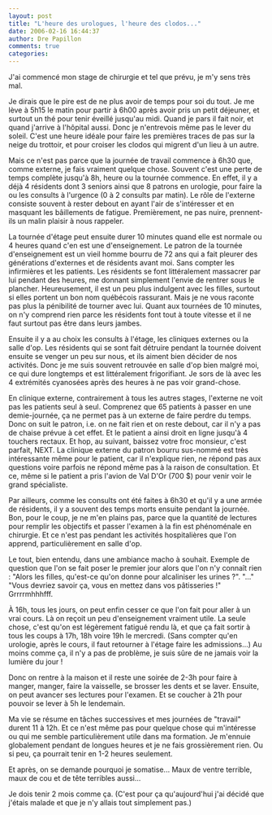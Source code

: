 ```yaml
---
layout: post
title: "L'heure des urologues, l'heure des clodos..."
date: 2006-02-16 16:44:37
author: Dre Papillon
comments: true
categories: 
---
```



J'ai commencé mon stage de chirurgie et tel que prévu, je m'y sens très mal.

Je dirais que le pire est de ne plus avoir de temps pour soi du tout.  Je me lève à 5h15 le matin pour partir à 6h00 après avoir pris un petit déjeuner, et surtout un thé pour tenir éveillé jusqu'au midi.  Quand je pars il fait noir, et quand j'arrive à l'hôpital aussi.  Donc je n'entrevois même pas le lever du soleil.  C'est une heure idéale pour faire les premières traces de pas sur la neige du trottoir, et pour croiser les clodos qui migrent d'un lieu à un autre.

Mais ce n'est pas parce que la journée de travail commence à 6h30 que, comme externe, je fais vraiment quelque chose.  Souvent c'est une perte de temps complète jusqu'à 8h, heure ou la tournée commence.  En effet, il y a déjà 4 résidents dont 3 seniors ainsi que 8 patrons en urologie, pour faire la ou les consults à l'urgence (0 à 2 consults par matin).  Le rôle de l'externe consiste souvent à rester debout  en ayant l'air de s'intéresser et en masquant les bâillements de fatigue.  Premièrement, ne pas nuire, prennent-ils un malin plaisir à nous rappeler.

La tournée d'étage peut ensuite durer 10 minutes quand elle est normale ou 4 heures quand c'en est une d'enseignement.  Le patron de la tournée d'enseignement est un vieil homme bourru de 72 ans qui a fait pleurer des générations d'externes et de résidents avant moi.  Sans compter les infirmières et les patients.  Les résidents se font littéralement massacrer par lui pendant des heures, me donnant simplement l'envie de rentrer sous le plancher.  Heureusement, il est un peu plus indulgent avec les filles, surtout si elles portent un bon nom québécois rassurant.  Mais je ne vous raconte pas plus la pénibilité de tourner avec lui.  Quant aux tournées de 10 minutes, on n'y comprend rien parce les résidents font tout à toute vitesse et il ne faut surtout pas être dans leurs jambes.

Ensuite il y a au choix les consults à l'étage, les cliniques externes ou la salle d'op.  Les résidents qui se sont fait détruire pendant la tournée doivent ensuite se venger un peu sur nous, et ils aiment bien décider de nos activités.  Donc je me suis souvent retrouvée en salle d'op bien malgré moi, ce qui dure longtemps et est littéralement frigorifiant.  Je sors de là avec les 4 extrémités cyanosées après des heures à ne pas voir grand-chose.

En clinique externe, contrairement à tous les autres stages, l'externe ne voit pas les patients seul à seul.  Comprenez que 65 patients à passer en une demie-journée, ça ne permet pas à un externe de faire perdre du temps.  Donc on suit le patron, i.e. on ne fait rien et on reste debout, car il n'y a pas de chaise prévue à cet effet.  Et le patient a ainsi droit en ligne jusqu'à 4 touchers rectaux.  Et hop, au suivant, baissez votre froc monsieur, c'est parfait, NEXT.  La clinique externe du patron bourru sus-nommé est très intéressante même pour le patient, car il n'explique rien, ne répond pas aux questions voire parfois ne répond même pas à la raison de consultation.  Et ce, même si le patient a pris l'avion de Val D'Or (700 $) pour venir voir le grand spécialiste.

Par ailleurs, comme les consults ont été faites à 6h30 et qu'il y a une armée de résidents, il y a souvent des temps morts ensuite pendant la journée.  Bon, pour le coup, je ne m'en plains pas, parce que la quantité de lectures pour remplir les objectifs et passer l'examen à la fin est phénoménale en chirurgie.  Et ce n'est pas pendant les activités hospitalières que l'on apprend, particulièrement en salle d'op.

Le tout, bien entendu, dans une ambiance macho à souhait.  Exemple de question que l'on se fait poser le premier jour alors que l'on n'y connaît rien : "Alors les filles, qu'est-ce qu'on donne pour alcaliniser les urines ?".  "..."  "Vous devriez savoir ça, vous en mettez dans vos pâtisseries !"  Grrrrmhhhfff.

À 16h, tous les jours, on peut enfin cesser ce que l'on fait pour aller à un vrai cours.  Là on reçoit un peu d'enseignement vraiment utile.  La seule chose, c'est qu'on est légèrement fatigué rendu là, et que ça fait sortir à tous les coups à 17h, 18h voire 19h le mercredi.  (Sans compter qu'en urologie, après le cours, il faut retourner à l'étage faire les admissions...)  Au moins comme ça, il n'y a pas de problème, je suis sûre de ne jamais voir la lumière du jour !

Donc on rentre à la maison et il reste une soirée de 2-3h pour faire à manger, manger, faire la vaisselle, se brosser les dents et se laver.  Ensuite, on peut avancer ses lectures pour l'examen.  Et se coucher à 21h pour pouvoir se lever à 5h le lendemain.

Ma vie se résume en tâches successives et mes journées de "travail" durent 11 à 12h.  Et ce n'est même pas pour quelque chose qui m'intéresse ou qui me semble particulièrement utile dans ma formation.  Je m'ennuie globalement pendant de longues heures et je ne fais grossièrement rien.  Ou si peu, ça pourrait tenir en 1-2 heures seulement.

Et après, on se demande pourquoi je somatise...  Maux de ventre terrible, maux de cou et de tête terribles aussi...

Je dois tenir 2 mois comme ça.  (C'est pour ça qu'aujourd'hui j'ai décidé que j'étais malade et que je n'y allais tout simplement pas.)